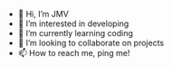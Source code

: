 - 👋 Hi, I’m JMV 
- 👀 I’m interested in developing
- 🌱 I’m currently learning coding
- 💞️ I’m looking to collaborate on projects
- 📫 How to reach me, ping me!

<!---
josephmikhilv/josephmikhilv is a ✨ special ✨ repository because its `README.md` (this file) appears on your GitHub profile.
You can click the Preview link to take a look at your changes.
--->
